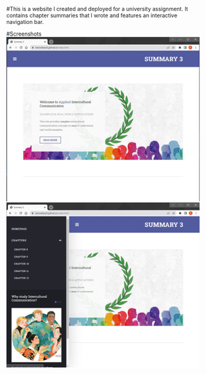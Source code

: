 #This is a website I created and deployed for a university assignment. It contains chapter summaries that I wrote and features an interactive navigation bar.

#Screenshots
![pic1](https://github.com/benwallace5/Com263Website/blob/main/screenshots/home1.JPG)
![pic1](https://github.com/benwallace5/Com263Website/blob/main/screenshots/navbar.JPG)